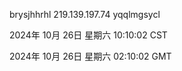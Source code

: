 brysjhhrhl 219.139.197.74 yqqlmgsycl

2024年 10月 26日 星期六 10:10:02 CST

2024年 10月 26日 星期六 02:10:02 GMT
